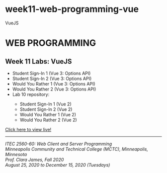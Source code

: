 # week11-web-programming-vue
VueJS

<h1>WEB PROGRAMMING</h1>

<h2>Week 11 Labs: VueJS</h2>

<ul>
  <li>Student Sign-In 1 (Vue 3: Options API)</li>
  <li>Student Sign-In 2 (Vue 3: Options API)</li>
  <li>Would You Rather 1 (Vue 3: Options API)</li>
  <li>Would You Rather 2 (Vue 3: Options API)</li>
  <li>Lab 10 repository: </li>
    <ul>
      <li>Student Sign-In 1 (Vue 2)</li>
      <li>Student Sign-In 2 (Vue 2)</li>
      <li>Would You Rather 1 (Vue 2)</li>
      <li>Would You Rather 2 (Vue 2)</li>
    </ul>
</ul>

<a href="https://myverdict.github.io/week11-web-programming-vue/index.html">
  Click here to view live!
</a>

<hr />

<p>
  <i>
    ITEC 2560-60: Web Client and Server Programming
    <br />
    Minneapolis Community and Technical College (MCTC), Minneapolis, Minnesota
    <br />
    Prof. Clara James, Fall 2020
    <br />
    August 25, 2020 to December 15, 2020 (Tuesdays)
  </i>
</p>
